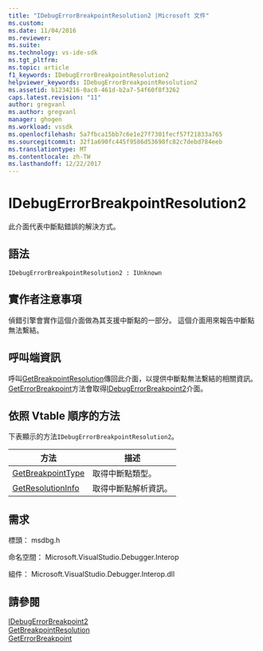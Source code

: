 ```yaml
---
title: "IDebugErrorBreakpointResolution2 |Microsoft 文件"
ms.custom: 
ms.date: 11/04/2016
ms.reviewer: 
ms.suite: 
ms.technology: vs-ide-sdk
ms.tgt_pltfrm: 
ms.topic: article
f1_keywords: IDebugErrorBreakpointResolution2
helpviewer_keywords: IDebugErrorBreakpointResolution2
ms.assetid: b1234216-0ac8-461d-b2a7-54f60f8f3262
caps.latest.revision: "11"
author: gregvanl
ms.author: gregvanl
manager: ghogen
ms.workload: vssdk
ms.openlocfilehash: 5a7fbca15bb7c6e1e27f7301fecf57f21833a765
ms.sourcegitcommit: 32f1a690fc445f9586d53698fc82c7debd784eeb
ms.translationtype: MT
ms.contentlocale: zh-TW
ms.lasthandoff: 12/22/2017
---
```

# <a name="idebugerrorbreakpointresolution2"></a>IDebugErrorBreakpointResolution2
此介面代表中斷點錯誤的解決方式。  
  
## <a name="syntax"></a>語法  
  
```  
IDebugErrorBreakpointResolution2 : IUnknown  
```  
  
## <a name="notes-for-implementers"></a>實作者注意事項  
 偵錯引擎會實作這個介面做為其支援中斷點的一部分。 這個介面用來報告中斷點無法繫結。  
  
## <a name="notes-for-callers"></a>呼叫端資訊  
 呼叫[GetBreakpointResolution](../../../extensibility/debugger/reference/idebugerrorbreakpoint2-getbreakpointresolution.md)傳回此介面，以提供中斷點無法繫結的相關資訊。 [GetErrorBreakpoint](../../../extensibility/debugger/reference/idebugbreakpointerrorevent2-geterrorbreakpoint.md)方法會取得[IDebugErrorBreakpoint2](../../../extensibility/debugger/reference/idebugerrorbreakpoint2.md)介面。  
  
## <a name="methods-in-vtable-order"></a>依照 Vtable 順序的方法  
 下表顯示的方法`IDebugErrorBreakpointResolution2`。  
  
|方法|描述|  
|------------|-----------------|  
|[GetBreakpointType](../../../extensibility/debugger/reference/idebugerrorbreakpointresolution2-getbreakpointtype.md)|取得中斷點類型。|  
|[GetResolutionInfo](../../../extensibility/debugger/reference/idebugerrorbreakpointresolution2-getresolutioninfo.md)|取得中斷點解析資訊。|  
  
## <a name="requirements"></a>需求  
 標頭： msdbg.h  
  
 命名空間： Microsoft.VisualStudio.Debugger.Interop  
  
 組件： Microsoft.VisualStudio.Debugger.Interop.dll  
  
## <a name="see-also"></a>請參閱  
 [IDebugErrorBreakpoint2](../../../extensibility/debugger/reference/idebugerrorbreakpoint2.md)   
 [GetBreakpointResolution](../../../extensibility/debugger/reference/idebugerrorbreakpoint2-getbreakpointresolution.md)   
 [GetErrorBreakpoint](../../../extensibility/debugger/reference/idebugbreakpointerrorevent2-geterrorbreakpoint.md)
